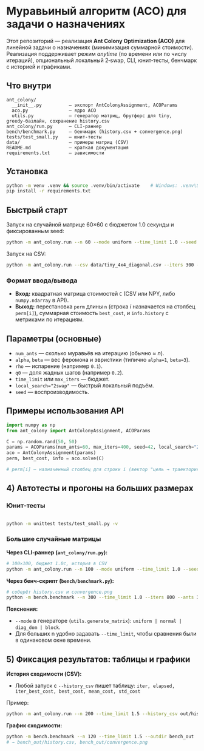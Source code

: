 # Муравьиный алгоритм (ACO) для задачи о назначениях

Этот репозиторий — реализация **Ant Colony Optimization (ACO)**
для линейной задачи о назначениях (минимизация суммарной стоимости). Реализация поддерживает режим *anytime*
(по времени или по числу итераций), опциональный локальный 2‑swap, CLI, юнит‑тесты,
бенчмарк с историей и графиками.

## Что внутри
```
ant_colony/
  __init__.py          — экспорт AntColonyAssignment, ACOParams
  aco.py               — ядро ACO
  utils.py             — генератор матриц, брутфорс для tiny, greedy‑базлайн, сохранение history.csv
ant_colony/run.py      — CLI‑раннер
bench/benchmark.py     — бенчмарк (history.csv + convergence.png)
tests/test_small.py    — юнит‑тесты
data/                  — примеры матриц (CSV)
README.md              — краткая документация
requirements.txt       — зависимости
```

## Установка
```bash
python -m venv .venv && source .venv/bin/activate    # Windows: .venv\Scripts\activate
pip install -r requirements.txt
```

## Быстрый старт
Запуск на случайной матрице 60×60 с бюджетом 1.0 секунды и фиксированным seed:
```bash
python -m ant_colony.run --n 60 --mode uniform --time_limit 1.0 --seed 42
```
Запуск на CSV:
```bash
python -m ant_colony.run --csv data/tiny_4x4_diagonal.csv --iters 300 --ants 30 --seed 7
```

### Формат ввода/вывода
- **Вход:** квадратная матрица стоимостей `C` (CSV или NPY, либо `numpy.ndarray` в API).
- **Выход:** перестановка `perm` длины `n` (строка *i* назначается на столбец `perm[i]`),
  суммарная стоимость `best_cost`, и `info.history` с метриками по итерациям.

## Параметры (основные)
- `num_ants` — сколько муравьёв на итерацию (обычно ≈ *n*).
- `alpha`, `beta` — вес феромона и эвристики (типично `alpha=1`, `beta=3`).
- `rho` — испарение (например `0.1`).
- `q0` — доля жадных шагов (например `0.2`).
- `time_limit` или `max_iters` — бюджет.
- `local_search="2swap"` — быстрый локальный подъём.
- `seed` — воспроизводимость.

## Примеры использования API
```python
import numpy as np
from ant_colony import AntColonyAssignment, ACOParams

C = np.random.rand(50, 50)
params = ACOParams(num_ants=60, max_iters=400, seed=42, local_search="2swap")
aco = AntColonyAssignment(params)
perm, best_cost, info = aco.solve(C)

# perm[i] — назначенный столбец для строки i (вектор "цель → траектория")
```

## 4) Автотесты и прогоны на больших размерах

### Юнит‑тесты
```bash

python -m unittest tests/test_small.py -v
```

### Большие случайные матрицы

**Через CLI‑раннер (`ant_colony/run.py`):**
```bash
# 100×100, бюджет 1.0с, история в CSV
python -m ant_colony.run --n 100 --mode uniform --time_limit 1.0 --seed 42 --history_csv out/history_100.csv
```

**Через бенч‑скрипт (`bench/benchmark.py`):**
```bash
# соберёт history.csv и convergence.png
python -m bench.benchmark --n 300 --time_limit 1.0 --iters 800 --ants 300 --outdir bench_out
```

**Пояснения:**
- `--mode` в генераторе (`utils.generate_matrix`): `uniform | normal | diag_dom | block`.
- Для больших n удобно задавать `--time_limit`, чтобы сравнения были в одинаковом окне времени.

## 5) Фиксация результатов: таблицы и графики

**История сходимости (CSV):**
- Любой запуск с `--history_csv` пишет таблицу:
  `iter, elapsed, iter_best_cost, best_cost, mean_cost, std_cost`

Пример:
```bash
python -m ant_colony.run --n 200 --time_limit 1.5 --history_csv out/history_200.csv
```

**График сходимости:**
```bash
python -m bench.benchmark --n 120 --time_limit 1.5 --outdir bench_out
# → bench_out/history.csv, bench_out/convergence.png
```